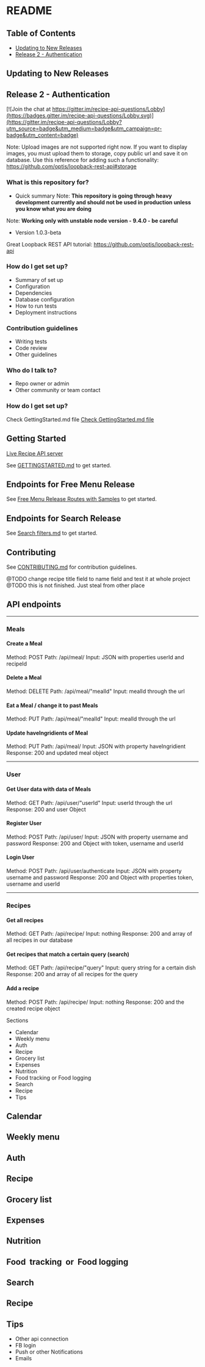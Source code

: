 # README #




## Table of Contents

* [Updating to New Releases](#updating-to-new-releases)
* [Release 2 -  Authentication](#)

## Updating to New Releases


## Release 2 -  Authentication


[![Join the chat at https://gitter.im/recipe-api-questions/Lobby](https://badges.gitter.im/recipe-api-questions/Lobby.svg)](https://gitter.im/recipe-api-questions/Lobby?utm_source=badge&utm_medium=badge&utm_campaign=pr-badge&utm_content=badge)


Note: Upload images are not supported right now. If you want to display images, you must upload them to storage, copy public url and save it on database.
Use this reference for adding such a functionality: https://github.com/optis/loopback-rest-api#storage


### What is this repository for? ###

* Quick summary
Note: **This repository is going through heavy development currently and should not be used in production unless you know what you are doing**

Note: **Working only with unstable node version - 9.4.0 - be careful**

* Version 1.0.3-beta



Great Loopback REST API tutorial: https://github.com/optis/loopback-rest-api

### How do I get set up? ###

* Summary of set up
* Configuration
* Dependencies
* Database configuration
* How to run tests
* Deployment instructions

### Contribution guidelines ###

* Writing tests
* Code review
* Other guidelines

### Who do I talk to? ###

* Repo owner or admin
* Other community or team contact


### How do I get set up? ###
Check GettingStarted.md file
[Check GettingStarted.md file](https://github.com/atherdon/recipe-api-only/blob/master/GETTINGSTARTED.md)



## Getting Started

[Live Recipe API server](https://recipe-api-loopback.herokuapp.com/)

See [GETTINGSTARTED.md](GETTINGSTARTED.md) to get started.

## Endpoints for Free Menu Release

See [Free Menu Release Routes with Samples](FreeMenu.md) to get started.

## Endpoints for Search Release

See [Search filters.md](SEARCH.md) to get started.

## Contributing

See [CONTRIBUTING.md](CONTRIBUTING.md) for contribution guidelines.



@TODO change recipe title field to name field and test it at whole project
@TODO this is not finished. Just steal from other place
## API endpoints
--------------------------------------------------------------



### Meals
#### Create a Meal
Method: POST
Path: /api/meal/
Input: JSON with properties userId and recipeId


#### Delete a Meal
Method: DELETE
Path: /api/meal/"mealId"
Input: mealId through the url


#### Eat a Meal / change it to past Meals
Method: PUT
Path: /api/meal/"mealId"
Input: mealId through the url

#### Update haveIngridients of Meal
Method: PUT
Path: /api/meal/
Input: JSON with property haveIngridient
Response: 200 and updated meal object

--------------------------------------------------------------

### User
#### Get User data with data of Meals
Method: GET
Path: /api/user/"userId"
Input: userId through the url
Response: 200 and user Object

#### Register User
Method: POST
Path: /api/user/
Input: JSON with property username and password
Response: 200 and Object with token, username and userId

#### Login User
Method: POST
Path: /api/user/authenticate
Input: JSON with property username and password
Response: 200 and Object with properties token, username and userId

--------------------------------------------------------------

### Recipes
#### Get all recipes
Method: GET
Path: /api/recipe/
Input: nothing
Response: 200 and array of all recipes in our database

#### Get recipes that match a certain query (search)
Method: GET
Path: /api/recipe/"query"
Input: query string for a certain dish
Response: 200 and array of all recipes for the query

#### Add a recipe
Method: POST
Path: /api/recipe/
Input: nothing
Response: 200 and the created recipe object



Sections
* Calendar
* Weekly menu
* Auth
* Recipe
* Grocery list
* Expenses
* Nutrition
* Food tracking or Food logging
* Search
* Recipe
* Tips

## Calendar
## Weekly menu
## Auth
## Recipe
## Grocery​ ​list
## Expenses
## Nutrition
## Food​ ​ tracking​ ​ or​ ​ Food​ ​ logging
## Search
## Recipe
## Tips

- Other api connection
- FB login
- Push or other Notifications
- Emails
